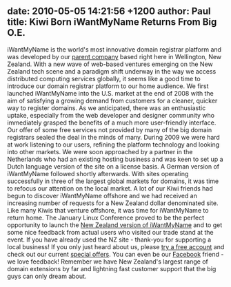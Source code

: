 date: 2010-05-05 14:21:56 +1200
author: Paul
title: Kiwi Born iWantMyName Returns From Big O.E.
----

iWantMyName is the world's most innovative domain registrar platform and was developed by our [parent company](http://ideegeo.com) based right here in Wellington, New Zealand. With a new wave of web-based ventures emerging on the New Zealand tech scene and a paradigm shift underway in the way we access distributed computing services globally, it seems like a good time to introduce our domain registrar platform to our home audience.
We first launched iWantMyName into the U.S. market at the end of 2008 with the aim of satisfying a growing demand from customers for a cleaner, quicker way to register domains. As we anticipated, there was an enthusiastic uptake, especially from the web developer and designer community who immediately grasped the benefits of a much more user-friendly interface. Our offer of some free services not provided by many of the big domain registrars sealed the deal in the minds of many.
During 2009 we were hard at work listening to our users, refining the platform technology and looking into other markets. We were soon approached by a partner in the Netherlands who had an existing hosting business and was keen to set up a Dutch language version of the site on a license basis. A German version of iWantMyName followed shortly afterwards. With sites operating successfully in three of the largest global markets for domains, it was time to refocus our attention on the local market.
A lot of our Kiwi friends had begun to discover iWantMyName offshore and we had received an increasing number of requests for a New Zealand dollar denominated site. Like many Kiwis that venture offshore, it was time for iWantMyName to return home. The January Linux Conference proved to be the perfect opportunity to launch the [New Zealand version of iWantMyName](https://iwantmyname.co.nz) and to get some nice feedback from actual users who visited our trade stand at the event.
If you have already used the NZ site - thank-you for supporting a local business! If you only just heard about us, please [try a free account](https://iwantmyname.co.nz/signin) and check out our current [special offers](https://iwantmyname.co.nz/domain-promo-nz). You can even be our [Facebook](http://www.facebook.com/pages/iWantMyName-NZ/118040718222943?ref=ts) friend - we love feedback! Remember we have New Zealand's largest range of domain extensions by far and lightning fast customer support that the big guys can only dream about.

